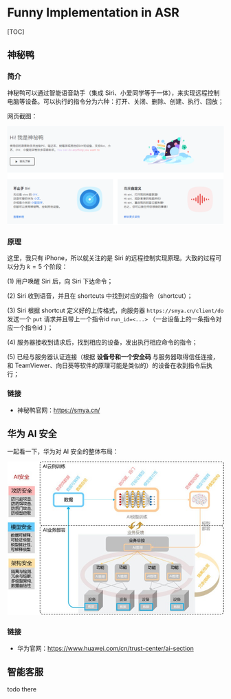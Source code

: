 # Funny Implementation in ASR





[TOC]



## 神秘鸭

### 简介

神秘鸭可以通过智能语音助手（集成 Siri、小爱同学等于一体），来实现远程控制电脑等设备。可以执行的指令分为六种：打开、关闭、删除、创建、执行、回放；

网页截图：

<img src="pictures/image-20210101230919988.png" alt="image-20210101230919988" style="zoom: 80%;" />

### 原理

这里，我只有 iPhone，所以就关注的是 Siri 的远程控制实现原理。大致的过程可以分为 $k=5$ 个阶段：

(1) 用户唤醒 Siri 后，向 Siri 下达命令；

(2) Siri 收到语音，并且在 shortcuts 中找到对应的指令（shortcut）；

(3) Siri 根据 shortcut 定义好的上传格式，向服务器 `https://smya.cn/client/do` 发送一个 `put` 请求并且带上一个指令id `run_id=<...>` （一台设备上的一条指令对应一个指令id ）；

(4) 服务器接收到请求后，找到相应的设备，发出执行相应命令的指令；

(5) 已经与服务器认证连接（根据 **设备号和一个安全码** 与服务器取得信任连接，和 TeamViewer、向日葵等软件的原理可能是类似的）的设备在收到指令后执行；

### 链接

- 神秘鸭官网：https://smya.cn/



## 华为 AI 安全

一起看一下，华为对 AI 安全的整体布局：

![AI安全防御架构](pictures/ai-security-1.jpg)

### 链接

- 华为官网：https://www.huawei.com/cn/trust-center/ai-section





## 智能客服

todo there